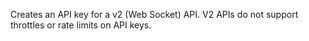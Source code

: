 Creates an API key for a v2 (Web Socket) API. V2 APIs do not support throttles or rate limits on API keys.
